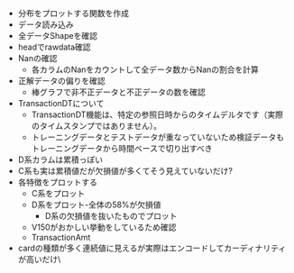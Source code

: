 - 分布をプロットする関数を作成
- データ読み込み
- 全データShapeを確認
- headでrawdata確認
- Nanの確認
  - 各カラムのNanをカウントして全データ数からNanの割合を計算
- 正解データの偏りを確認
  - 棒グラフで非不正データと不正データの数を確認
- TransactionDTについて
  - TransactionDT機能は、特定の参照日時からのタイムデルタです（実際のタイムスタンプではありません）。
  - トレーニングデータとテストデータが重なっていないため検証データもトレーニングデータから時間ベースで切り出すべき
- D系カラムは累積っぽい
- C系も実は累積値だが欠損値が多くてそう見えていないだけ?
- 各特徴をプロットする
  - C系をプロット
  - D系をプロット-全体の58%が欠損値
    - D系の欠損値を抜いたものでプロット
  - V150がおかしい挙動をしているため確認
  - TransactionAmt
- cardの種類が多く連続値に見えるが実際はエンコードしてカーディナリティが高いだけ\